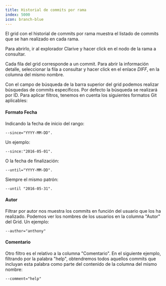 ```yaml
---
title: Historial de commits por rama
index: 5000
icon: branch-blue
---
```


El grid con el historial de commits por rama muestra el listado de commits que se han realizado en cada rama.

Para abrirlo, ir al explorador Clarive y hacer click en el nodo de la rama a consultar.

Cada fila del grid corresponde a un commit. Para abrir la información detalle, seleccionar la fila a consultar y hacer click en el enlace *DIFF*, en la columna del mismo nombre.

Con el campo de búsqueda de la barra superior del grid podemos realizar búsquedas de commits específicos. Por defecto la búsqueda se realizará por ID. Para aplicar filtros, tenemos en cuenta los siguientes formatos Git aplicables:


#### Formato Fecha

Indicando la fecha de inicio del rango:

    --since="YYYY-MM-DD".

Un ejemplo:

    --since:"2016-05-01".

O la fecha de finalización:

    --until="YYYY-MM-DD".

Siempre el mismo patrón:

    --until "2016-05-31".

#### Autor

Filtrar por autor nos muestra los commits en función del usuario que los ha realizado. Podemos ver los nombres de los usuarios en la columna "Autor" del Grid. Un ejemplo:

    --author="anthony"

#### Comentario

Otro filtro es el relativo a la columna "Comentario". En el siguiente ejemplo, filtrando por la palabra "help", obtendremos todos aquellos commits que incluyan esta palabra como parte del contenido de la columna del mismo nombre:

    --comment="help"